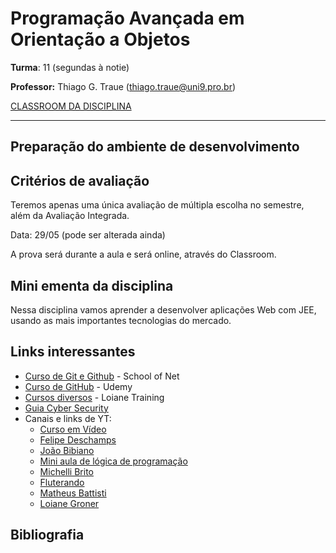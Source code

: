 # Programação Avançada em Orientação a Objetos

**Turma**: 11 (segundas à notie)

**Professor:** Thiago G. Traue (thiago.traue@uni9.pro.br)

[CLASSROOM DA DISCIPLINA](https://classroom.google.com/c/NTkzODc0NzU2NDU0?cjc=2ynswm7)

***

## Preparação do ambiente de desenvolvimento

## Critérios de avaliação

Teremos apenas uma única avaliação de múltipla escolha no semestre, além da Avaliação Integrada.

Data: 29/05 (pode ser alterada ainda)

A prova será durante a aula e será online, através do Classroom.

## Mini ementa da disciplina

Nessa disciplina vamos aprender a desenvolver aplicações Web com JEE, usando as mais importantes tecnologias do mercado.

## Links interessantes

- [Curso de Git e Github](https://www.schoolofnet.com/curso/git/controle-de-versao/git-e-github/) - School of Net
- [Curso de GitHub](https://www.udemy.com/course/git-e-github-para-iniciantes/) - Udemy
- [Cursos diversos](https://loiane.training/) - Loiane Training
- [Guia Cyber Security](https://github.com/arthurspk/guiadecybersecurity)
- Canais e links de YT:
  - [Curso em Vídeo](https://www.youtube.com/@CursoemVideo)
  - [Felipe Deschamps](https://www.youtube.com/@FilipeDeschamps)
  - [João Bibiano](https://www.youtube.com/@joaobibiano)
  - [Mini aula de lógica de programação](https://www.youtube.com/watch?v=iF2MdbrTiBM)
  - [Michelli Brito](https://www.youtube.com/@MichelliBrito)
  - [Fluterando](https://www.youtube.com/@Flutterando)
  - [Matheus Battisti](https://www.youtube.com/@MatheusBattisti)
  - [Loiane Groner](https://youtube.com/@loianegroner/)

## Bibliografia